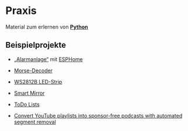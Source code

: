 # Praxis

Material zum erlernen von [**Python**](https://johannesloetzsch.github.io/python-tutorial/getting_started.html)

## Beispielprojekte

<!--
* [Ampel](https://github.com/itsso23/FI23_LF7-Projekte)
* [esp32\_trafficlights](https://github.com/0xF3546/esp32_trafficlights)
-->

* [„Alarmanlage“](https://github.com/NicoStraube/LF7-HomeSeck) mit [ESPHome](https://esphome.io/)
* [Morse-Decoder](https://github.com/Tablettenschrank/Morse-Decoder)
* [WS2812B LED-Strip](https://github.com/iszshara/LF7-Praxis-Projekt)
* [Smart Mirror](https://github.com/boblukulus/SmartMirr)

* [ToDo Lists](https://github.com/thivu2000/LF7-Webserver)
* [Convert YouTube playlists into sponsor-free podcasts with automated segment removal](https://github.com/tim-gromeyer/sponsorblock-podcast)

